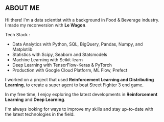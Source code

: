 ## ABOUT ME

Hi there! I'm a data scientist with a background in Food & Beverage industry.
I made my reconversion with **Le Wagon**.

Tech Stack :

- Data Analytics with Python, SQL, BigQuery, Pandas, Numpy, and Matplotlib
- Statistics with Scipy, Seaborn and Statsmodels
- Machine Learning with Scikit-learn
- Deep Learning with TensorFlow-Keras & PyTorch
- Production with Google Cloud Platform, ML Flow, Prefect

I worked on a project that used **Reinforcement Learning and Distributing Learning**, to create a super agent to beat Street Fighter 3 end game.

In my free time, I enjoy exploring the latest developments in **Reinforcement Learning** and **Deep Learning**.

I'm always looking for ways to improve my skills and stay up-to-date with the latest technologies in the field.
